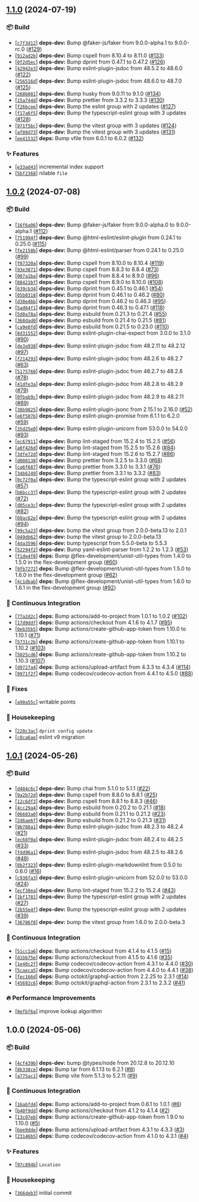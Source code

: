 ## [1.1.0](https://github.com/flex-development/vfile-location/compare/1.0.2...1.1.0) (2024-07-19)

### :package: Build

- [[`c7f3d12`](https://github.com/flex-development/vfile-location/commit/c7f3d12d150a7ccfc664025816c05c2226a1a8b7)] **deps-dev:** Bump @faker-js/faker from 9.0.0-alpha.1 to 9.0.0-rc.0 ([#129](https://github.com/flex-development/vfile-location/issues/129))
- [[`912ad2b`](https://github.com/flex-development/vfile-location/commit/912ad2b5055904edaa2ee971d3b7b5c0cffac7b4)] **deps-dev:** Bump cspell from 8.10.4 to 8.11.0 ([#133](https://github.com/flex-development/vfile-location/issues/133))
- [[`0f2d5ec`](https://github.com/flex-development/vfile-location/commit/0f2d5ecba57ab9b36794018c33136b18c934c62d)] **deps-dev:** Bump dprint from 0.47.1 to 0.47.2 ([#126](https://github.com/flex-development/vfile-location/issues/126))
- [[`42942e3`](https://github.com/flex-development/vfile-location/commit/42942e371577aea4324d0d8d1b7b3b0e0c941628)] **deps-dev:** Bump eslint-plugin-jsdoc from 48.5.2 to 48.6.0 ([#122](https://github.com/flex-development/vfile-location/issues/122))
- [[`256516d`](https://github.com/flex-development/vfile-location/commit/256516d13dd808478b6c561c95cd5f28c7b832a8)] **deps-dev:** Bump eslint-plugin-jsdoc from 48.6.0 to 48.7.0 ([#125](https://github.com/flex-development/vfile-location/issues/125))
- [[`268b081`](https://github.com/flex-development/vfile-location/commit/268b08106f10d46d81d764a8bc02356b96924c9a)] **deps-dev:** Bump husky from 9.0.11 to 9.1.0 ([#134](https://github.com/flex-development/vfile-location/issues/134))
- [[`15a744d`](https://github.com/flex-development/vfile-location/commit/15a744dcb561d60b82ccaabd9ee6b28c7dd4f25c)] **deps-dev:** Bump prettier from 3.3.2 to 3.3.3 ([#130](https://github.com/flex-development/vfile-location/issues/130))
- [[`f26bcee`](https://github.com/flex-development/vfile-location/commit/f26bcee8be1275dfd1f11b005b722180bab90902)] **deps-dev:** Bump the eslint group with 2 updates ([#127](https://github.com/flex-development/vfile-location/issues/127))
- [[`f17a6f5`](https://github.com/flex-development/vfile-location/commit/f17a6f554ebe55e2144c9a003b3a03d772d55605)] **deps-dev:** Bump the typescript-eslint group with 3 updates ([#128](https://github.com/flex-development/vfile-location/issues/128))
- [[`971f5bc`](https://github.com/flex-development/vfile-location/commit/971f5bc58f158c51f7a9899649cd819230aae0d5)] **deps-dev:** Bump the vitest group with 3 updates ([#124](https://github.com/flex-development/vfile-location/issues/124))
- [[`af08d73`](https://github.com/flex-development/vfile-location/commit/af08d7321485dd289e900f78d2eb8a567b9fffb1)] **deps-dev:** Bump the vitest group with 3 updates ([#131](https://github.com/flex-development/vfile-location/issues/131))
- [[`ee41532`](https://github.com/flex-development/vfile-location/commit/ee41532c9769b8b7c1ad97b3c7c7220e9a9d37f6)] **deps:** Bump vfile from 6.0.1 to 6.0.2 ([#132](https://github.com/flex-development/vfile-location/issues/132))

### :sparkles: Features

- [[`e33ad43`](https://github.com/flex-development/vfile-location/commit/e33ad43076019fcc76684a5f6cc170c616fdfee7)] incremental index support
- [[`5bf2368`](https://github.com/flex-development/vfile-location/commit/5bf2368585550f826663af20b0f1e69ea6b625b2)] nilable `file`

## [1.0.2](https://github.com/flex-development/vfile-location/compare/1.0.1...1.0.2) (2024-07-08)

### :package: Build

- [[`16f6a06`](https://github.com/flex-development/vfile-location/commit/16f6a0685d68d8ca14cdf29fdd2e91d2c38eda98)] **deps-dev:** Bump @faker-js/faker from 9.0.0-alpha.0 to 9.0.0-alpha.1 ([#112](https://github.com/flex-development/vfile-location/issues/112))
- [[`751994f`](https://github.com/flex-development/vfile-location/commit/751994f94eaca939ca7f6e8a1e93bde5b2b63fea)] **deps-dev:** Bump @html-eslint/eslint-plugin from 0.24.1 to 0.25.0 ([#115](https://github.com/flex-development/vfile-location/issues/115))
- [[`fe2158b`](https://github.com/flex-development/vfile-location/commit/fe2158b568b03d68d3bbfbc92258f614c427d457)] **deps-dev:** Bump @html-eslint/parser from 0.24.1 to 0.25.0 ([#99](https://github.com/flex-development/vfile-location/issues/99))
- [[`f07320a`](https://github.com/flex-development/vfile-location/commit/f07320a4213a009a629edac733dfebb9463eb044)] **deps-dev:** Bump cspell from 8.10.0 to 8.10.4 ([#119](https://github.com/flex-development/vfile-location/issues/119))
- [[`93e3871`](https://github.com/flex-development/vfile-location/commit/93e3871fc49f9814ba5e9e9d2843a55398cb30c0)] **deps-dev:** Bump cspell from 8.8.3 to 8.8.4 ([#73](https://github.com/flex-development/vfile-location/issues/73))
- [[`007a1ba`](https://github.com/flex-development/vfile-location/commit/007a1ba3a5f40850f74b8988d23dc2b22372e181)] **deps-dev:** Bump cspell from 8.8.4 to 8.9.0 ([#96](https://github.com/flex-development/vfile-location/issues/96))
- [[`88421bf`](https://github.com/flex-development/vfile-location/commit/88421bf0ccedd0a564c1e47cd15adf2bc381ba59)] **deps-dev:** Bump cspell from 8.9.0 to 8.10.0 ([#108](https://github.com/flex-development/vfile-location/issues/108))
- [[`639cb34`](https://github.com/flex-development/vfile-location/commit/639cb341ac58e8c9590cbf739da6d4dadcf0731c)] **deps-dev:** Bump dprint from 0.45.1 to 0.46.1 ([#54](https://github.com/flex-development/vfile-location/issues/54))
- [[`05b0318`](https://github.com/flex-development/vfile-location/commit/05b031890050ee9db09ec63375398af8e7499f38)] **deps-dev:** Bump dprint from 0.46.1 to 0.46.2 ([#80](https://github.com/flex-development/vfile-location/issues/80))
- [[`d38e4bb`](https://github.com/flex-development/vfile-location/commit/d38e4bb364604ef687c6bb5dd77073a57ee65a7f)] **deps-dev:** Bump dprint from 0.46.2 to 0.46.3 ([#95](https://github.com/flex-development/vfile-location/issues/95))
- [[`5ad64f1`](https://github.com/flex-development/vfile-location/commit/5ad64f1fbdf6b3555859a597f0f22ff6af90b51d)] **deps-dev:** Bump dprint from 0.46.3 to 0.47.1 ([#118](https://github.com/flex-development/vfile-location/issues/118))
- [[`5d0a78a`](https://github.com/flex-development/vfile-location/commit/5d0a78a302024f103d5b7cc20f05d7657cb3d949)] **deps-dev:** Bump esbuild from 0.21.3 to 0.21.4 ([#55](https://github.com/flex-development/vfile-location/issues/55))
- [[`368dad0`](https://github.com/flex-development/vfile-location/commit/368dad0dda9e66ffaf90a61b20c79027db797df1)] **deps-dev:** Bump esbuild from 0.21.4 to 0.21.5 ([#81](https://github.com/flex-development/vfile-location/issues/81))
- [[`ca9e8fd`](https://github.com/flex-development/vfile-location/commit/ca9e8fdc7b30b7b285d0dca507395015002bdca4)] **deps-dev:** Bump esbuild from 0.21.5 to 0.23.0 ([#110](https://github.com/flex-development/vfile-location/issues/110))
- [[`8d31552`](https://github.com/flex-development/vfile-location/commit/8d315520b5cb1fb5e05cd62ccc32c4850da3a693)] **deps-dev:** Bump eslint-plugin-chai-expect from 3.0.0 to 3.1.0 ([#90](https://github.com/flex-development/vfile-location/issues/90))
- [[`de3a938`](https://github.com/flex-development/vfile-location/commit/de3a938026566a33c28347f41eb040f2f3c92997)] **deps-dev:** Bump eslint-plugin-jsdoc from 48.2.11 to 48.2.12 ([#97](https://github.com/flex-development/vfile-location/issues/97))
- [[`f214293`](https://github.com/flex-development/vfile-location/commit/f21429370ecc9293f468753fc198f06543441347)] **deps-dev:** Bump eslint-plugin-jsdoc from 48.2.6 to 48.2.7 ([#63](https://github.com/flex-development/vfile-location/issues/63))
- [[`5175760`](https://github.com/flex-development/vfile-location/commit/517576095f054e6249537d230011e57f1c7b270f)] **deps-dev:** Bump eslint-plugin-jsdoc from 48.2.7 to 48.2.8 ([#78](https://github.com/flex-development/vfile-location/issues/78))
- [[`41dfe3a`](https://github.com/flex-development/vfile-location/commit/41dfe3a56e9404cf4e65be77a843008291064d9b)] **deps-dev:** Bump eslint-plugin-jsdoc from 48.2.8 to 48.2.9 ([#79](https://github.com/flex-development/vfile-location/issues/79))
- [[`0fbab9c`](https://github.com/flex-development/vfile-location/commit/0fbab9c339a9b7840c133947c1a74199782ea2ac)] **deps-dev:** Bump eslint-plugin-jsdoc from 48.2.9 to 48.2.11 ([#89](https://github.com/flex-development/vfile-location/issues/89))
- [[`38b9825`](https://github.com/flex-development/vfile-location/commit/38b98259b606affd61d3c6f11af844dbd0f2dd49)] **deps-dev:** Bump eslint-plugin-jsonc from 2.15.1 to 2.16.0 ([#52](https://github.com/flex-development/vfile-location/issues/52))
- [[`e6f507b`](https://github.com/flex-development/vfile-location/commit/e6f507b63a56129620108ad7b3b5f3678a0d3810)] **deps-dev:** Bump eslint-plugin-promise from 6.1.1 to 6.2.0 ([#59](https://github.com/flex-development/vfile-location/issues/59))
- [[`35d25e0`](https://github.com/flex-development/vfile-location/commit/35d25e0522b29174d0c324fe4554c94fd872d7d0)] **deps-dev:** Bump eslint-plugin-unicorn from 53.0.0 to 54.0.0 ([#93](https://github.com/flex-development/vfile-location/issues/93))
- [[`ec67911`](https://github.com/flex-development/vfile-location/commit/ec67911adc2a33061dc2f82e9fa669869de5a22c)] **deps-dev:** Bump lint-staged from 15.2.4 to 15.2.5 ([#56](https://github.com/flex-development/vfile-location/issues/56))
- [[`a0f426d`](https://github.com/flex-development/vfile-location/commit/a0f426de0a89d2ec795b73d73e167daa981147b4)] **deps-dev:** Bump lint-staged from 15.2.5 to 15.2.6 ([#84](https://github.com/flex-development/vfile-location/issues/84))
- [[`3dfe72d`](https://github.com/flex-development/vfile-location/commit/3dfe72d1b2ee91967a2d6eaf48f901c2a10853e7)] **deps-dev:** Bump lint-staged from 15.2.6 to 15.2.7 ([#86](https://github.com/flex-development/vfile-location/issues/86))
- [[`d008138`](https://github.com/flex-development/vfile-location/commit/d0081387da479e633b23e9723cd827cb016db7bc)] **deps-dev:** Bump prettier from 3.2.5 to 3.3.0 ([#68](https://github.com/flex-development/vfile-location/issues/68))
- [[`ca6f687`](https://github.com/flex-development/vfile-location/commit/ca6f687b8de5423e8c0f24077779559083b5ab49)] **deps-dev:** Bump prettier from 3.3.0 to 3.3.1 ([#76](https://github.com/flex-development/vfile-location/issues/76))
- [[`34b6249`](https://github.com/flex-development/vfile-location/commit/34b62496c1bdc3b467fb7f72d47d9a454c44459d)] **deps-dev:** Bump prettier from 3.3.1 to 3.3.2 ([#83](https://github.com/flex-development/vfile-location/issues/83))
- [[`0c72f0a`](https://github.com/flex-development/vfile-location/commit/0c72f0a6aa588a99abdf1ca33c84ccd70d178f08)] **deps-dev:** Bump the typescript-eslint group with 2 updates ([#57](https://github.com/flex-development/vfile-location/issues/57))
- [[`b6bcc37`](https://github.com/flex-development/vfile-location/commit/b6bcc37a251f470c2cdbb622336204698ded68d5)] **deps-dev:** Bump the typescript-eslint group with 2 updates ([#72](https://github.com/flex-development/vfile-location/issues/72))
- [[`d05ce3c`](https://github.com/flex-development/vfile-location/commit/d05ce3c575122310b8d68507ffaf363900ac0ba9)] **deps-dev:** Bump the typescript-eslint group with 2 updates ([#82](https://github.com/flex-development/vfile-location/issues/82))
- [[`60ac62e`](https://github.com/flex-development/vfile-location/commit/60ac62e53c5af7431064a66d6f61de3aaef60c48)] **deps-dev:** Bump the typescript-eslint group with 2 updates ([#94](https://github.com/flex-development/vfile-location/issues/94))
- [[`99c5a23`](https://github.com/flex-development/vfile-location/commit/99c5a23d03a4a84c5b7fed2b594be73ead64e5f6)] **deps-dev:** bump the vitest group from 2.0.0-beta.13 to 2.0.1
- [[`049db62`](https://github.com/flex-development/vfile-location/commit/049db62e9fc307f4da18f3c7c5c9fdfbaae9a03c)] **deps-dev:** bump the vitest group to 2.0.0-beta.13
- [[`4da3596`](https://github.com/flex-development/vfile-location/commit/4da3596b048c1d8cbcf2e688c9f3ebe5c450ed88)] **deps-dev:** bump typescript from 5.5.0-beta to 5.5.3
- [[`52294f2`](https://github.com/flex-development/vfile-location/commit/52294f21793efa69f6b16cc4432b4c74ab474b85)] **deps-dev:** Bump yaml-eslint-parser from 1.2.2 to 1.2.3 ([#53](https://github.com/flex-development/vfile-location/issues/53))
- [[`f1de4f8`](https://github.com/flex-development/vfile-location/commit/f1de4f8452a2bd438a9bacf273912f886b7d9651)] **deps:** Bump @flex-development/unist-util-types from 1.4.0 to 1.5.0 in the flex-development group ([#60](https://github.com/flex-development/vfile-location/issues/60))
- [[`9fb7272`](https://github.com/flex-development/vfile-location/commit/9fb72723bf7a0cb48a134e8aa42827d56ead14c4)] **deps:** Bump @flex-development/unist-util-types from 1.5.0 to 1.6.0 in the flex-development group ([#62](https://github.com/flex-development/vfile-location/issues/62))
- [[`4c1dbab`](https://github.com/flex-development/vfile-location/commit/4c1dbab3931455923900dcfd0119c1bd4d756833)] **deps:** Bump @flex-development/unist-util-types from 1.6.0 to 1.6.1 in the flex-development group ([#92](https://github.com/flex-development/vfile-location/issues/92))

### :robot: Continuous Integration

- [[`77a2d2c`](https://github.com/flex-development/vfile-location/commit/77a2d2c523fd71cef24597d556025e6dea61671b)] **deps:** Bump actions/add-to-project from 1.0.1 to 1.0.2 ([#102](https://github.com/flex-development/vfile-location/issues/102))
- [[`17d9ddf`](https://github.com/flex-development/vfile-location/commit/17d9ddf8be589439afe75ddb2135233b58c672c5)] **deps:** Bump actions/checkout from 4.1.6 to 4.1.7 ([#85](https://github.com/flex-development/vfile-location/issues/85))
- [[`0eb35b5`](https://github.com/flex-development/vfile-location/commit/0eb35b5af6622c2eba0bb6789b38b7b71088eb2c)] **deps:** Bump actions/create-github-app-token from 1.10.0 to 1.10.1 ([#71](https://github.com/flex-development/vfile-location/issues/71))
- [[`5731c2b`](https://github.com/flex-development/vfile-location/commit/5731c2bc2de0d495052b800a9a454d52db348d5a)] **deps:** Bump actions/create-github-app-token from 1.10.1 to 1.10.2 ([#103](https://github.com/flex-development/vfile-location/issues/103))
- [[`5025cd6`](https://github.com/flex-development/vfile-location/commit/5025cd686bf118bff2ac0877de24994d400a3fa4)] **deps:** Bump actions/create-github-app-token from 1.10.2 to 1.10.3 ([#107](https://github.com/flex-development/vfile-location/issues/107))
- [[`d9727a4`](https://github.com/flex-development/vfile-location/commit/d9727a49543032cc48c40cc8ad431ae78917affe)] **deps:** Bump actions/upload-artifact from 4.3.3 to 4.3.4 ([#114](https://github.com/flex-development/vfile-location/issues/114))
- [[`9971f2f`](https://github.com/flex-development/vfile-location/commit/9971f2fb2eca27d16dabcb326a255ec226db332c)] **deps:** Bump codecov/codecov-action from 4.4.1 to 4.5.0 ([#88](https://github.com/flex-development/vfile-location/issues/88))

### :bug: Fixes

- [[`a90a55c`](https://github.com/flex-development/vfile-location/commit/a90a55ca6d8ff17b584fd438cb1429ad96428b93)] writable points

### :house_with_garden: Housekeeping

- [[`220c3ac`](https://github.com/flex-development/vfile-location/commit/220c3acb88e48a0cfa3eb17b736c2c4099878644)] `dprint config update`
- [[`c8ca6ae`](https://github.com/flex-development/vfile-location/commit/c8ca6ae3464acedb8bf286c577e17698578c2ade)] eslint v9 migration

## [1.0.1](https://github.com/flex-development/vfile-location/compare/1.0.0...1.0.1) (2024-05-26)

### :package: Build

- [[`d484c6c`](https://github.com/flex-development/vfile-location/commit/d484c6c775e98d538c00bb236b8bae71f0c1ff3f)] **deps-dev:** Bump chai from 5.1.0 to 5.1.1 ([#22](https://github.com/flex-development/vfile-location/issues/22))
- [[`9a2b72d`](https://github.com/flex-development/vfile-location/commit/9a2b72d5e61bf81bde998fdc668b560e7fb74e21)] **deps-dev:** Bump cspell from 8.8.0 to 8.8.1 ([#25](https://github.com/flex-development/vfile-location/issues/25))
- [[`12c6df3`](https://github.com/flex-development/vfile-location/commit/12c6df3f0d80110f0df14eb10cfad2b53d1bcab0)] **deps-dev:** Bump cspell from 8.8.1 to 8.8.3 ([#46](https://github.com/flex-development/vfile-location/issues/46))
- [[`4cc29a4`](https://github.com/flex-development/vfile-location/commit/4cc29a48092c50ee623bd6266682e4a35f24e250)] **deps-dev:** Bump esbuild from 0.20.2 to 0.21.1 ([#18](https://github.com/flex-development/vfile-location/issues/18))
- [[`06603a0`](https://github.com/flex-development/vfile-location/commit/06603a0aa49b1ea32c432e1e5d08d3a341614ccc)] **deps-dev:** Bump esbuild from 0.21.1 to 0.21.2 ([#23](https://github.com/flex-development/vfile-location/issues/23))
- [[`2d6ae6f`](https://github.com/flex-development/vfile-location/commit/2d6ae6f5d75c31a2d201df3e2dc21675f7216c18)] **deps-dev:** Bump esbuild from 0.21.2 to 0.21.3 ([#31](https://github.com/flex-development/vfile-location/issues/31))
- [[`9b788a1`](https://github.com/flex-development/vfile-location/commit/9b788a155946e2733c57670b1bc86214bee0c25b)] **deps-dev:** Bump eslint-plugin-jsdoc from 48.2.3 to 48.2.4 ([#21](https://github.com/flex-development/vfile-location/issues/21))
- [[`ec68f0a`](https://github.com/flex-development/vfile-location/commit/ec68f0a07aa0309868cde06d24703862da4a1332)] **deps-dev:** Bump eslint-plugin-jsdoc from 48.2.4 to 48.2.5 ([#33](https://github.com/flex-development/vfile-location/issues/33))
- [[`fdd96a1`](https://github.com/flex-development/vfile-location/commit/fdd96a1620a0a0b9e56d7596bfeae8401faf5bb7)] **deps-dev:** Bump eslint-plugin-jsdoc from 48.2.5 to 48.2.6 ([#48](https://github.com/flex-development/vfile-location/issues/48))
- [[`8b2f323`](https://github.com/flex-development/vfile-location/commit/8b2f3235972a71545fe82b039e6bd1ad6ae50154)] **deps-dev:** Bump eslint-plugin-markdownlint from 0.5.0 to 0.6.0 ([#16](https://github.com/flex-development/vfile-location/issues/16))
- [[`c936fa3`](https://github.com/flex-development/vfile-location/commit/c936fa39f71eb5aab8dcd9c79d377041e45ddaad)] **deps-dev:** Bump eslint-plugin-unicorn from 52.0.0 to 53.0.0 ([#24](https://github.com/flex-development/vfile-location/issues/24))
- [[`ecf30ea`](https://github.com/flex-development/vfile-location/commit/ecf30eaac8cd3a7a76acd51f12207644cd904088)] **deps-dev:** Bump lint-staged from 15.2.2 to 15.2.4 ([#43](https://github.com/flex-development/vfile-location/issues/43))
- [[`1bf1781`](https://github.com/flex-development/vfile-location/commit/1bf17819683c95ccf4b2ea77cfda1ddf67980706)] **deps-dev:** Bump the typescript-eslint group with 2 updates ([#27](https://github.com/flex-development/vfile-location/issues/27))
- [[`2b55e4f`](https://github.com/flex-development/vfile-location/commit/2b55e4f8dad37a8ce16a1dde3657b188422c668f)] **deps-dev:** Bump the typescript-eslint group with 2 updates ([#39](https://github.com/flex-development/vfile-location/issues/39))
- [[`36706f8`](https://github.com/flex-development/vfile-location/commit/36706f8ce642e169a79124e1ea4bccdeb593b737)] **deps-dev:** bump the vitest group from 1.6.0 to 2.0.0-beta.3

### :robot: Continuous Integration

- [[`51cc1a6`](https://github.com/flex-development/vfile-location/commit/51cc1a64a7f9560a15a22469d4206132ec2ec852)] **deps:** Bump actions/checkout from 4.1.4 to 4.1.5 ([#15](https://github.com/flex-development/vfile-location/issues/15))
- [[`d1bb75e`](https://github.com/flex-development/vfile-location/commit/d1bb75ef4ae3c37aedc48fead4293d539e9868dc)] **deps:** Bump actions/checkout from 4.1.5 to 4.1.6 ([#35](https://github.com/flex-development/vfile-location/issues/35))
- [[`1e40c2f`](https://github.com/flex-development/vfile-location/commit/1e40c2fd16d3e21a99568d16a10e9d31d21464ac)] **deps:** Bump codecov/codecov-action from 4.3.1 to 4.4.0 ([#30](https://github.com/flex-development/vfile-location/issues/30))
- [[`5caeca5`](https://github.com/flex-development/vfile-location/commit/5caeca5664f614b4c93d8b97ca9c26f2d31c8985)] **deps:** Bump codecov/codecov-action from 4.4.0 to 4.4.1 ([#38](https://github.com/flex-development/vfile-location/issues/38))
- [[`fec166d`](https://github.com/flex-development/vfile-location/commit/fec166d139ff2f689c039e1d96f4ecbfd831f6f4)] **deps:** Bump octokit/graphql-action from 2.2.25 to 2.3.1 ([#14](https://github.com/flex-development/vfile-location/issues/14))
- [[`45692c6`](https://github.com/flex-development/vfile-location/commit/45692c6daca1c67f17982c3a1250896e3ab20ddb)] **deps:** Bump octokit/graphql-action from 2.3.1 to 2.3.2 ([#41](https://github.com/flex-development/vfile-location/issues/41))

### :fire: Performance Improvements

- [[`8efbf6a`](https://github.com/flex-development/vfile-location/commit/8efbf6ac3b1496f49baee3d43733a70fc90e2dbb)] improve lookup algorithm

## 1.0.0 (2024-05-06)

### :package: Build

- [[`4cf439b`](https://github.com/flex-development/vfile-location/commit/4cf439b83cf94ca19bff7992e6de8bd7032d395b)] **deps-dev:** bump @types/node from 20.12.8 to 20.12.10
- [[`8b338ce`](https://github.com/flex-development/vfile-location/commit/8b338ce93f0c91ec6e5766bd0e67a0c3bccd83ab)] **deps:** Bump tar from 6.1.13 to 6.2.1 ([#8](https://github.com/flex-development/vfile-location/issues/8))
- [[`a775ac1`](https://github.com/flex-development/vfile-location/commit/a775ac1fb19d9dd603bf8a8d54a5f6fd8c4e370d)] **deps:** Bump vite from 5.1.3 to 5.2.11 ([#9](https://github.com/flex-development/vfile-location/issues/9))

### :robot: Continuous Integration

- [[`16abfd4`](https://github.com/flex-development/vfile-location/commit/16abfd43e9e066dd517e099305cc08db4412e107)] **deps:** Bump actions/add-to-project from 0.6.1 to 1.0.1 ([#6](https://github.com/flex-development/vfile-location/issues/6))
- [[`b40f9dd`](https://github.com/flex-development/vfile-location/commit/b40f9dd9be462d9428d40e4651d2a6ed1e2729b4)] **deps:** Bump actions/checkout from 4.1.2 to 4.1.4 ([#2](https://github.com/flex-development/vfile-location/issues/2))
- [[`13c07eb`](https://github.com/flex-development/vfile-location/commit/13c07eb42f56388afde7985d449d1f5e4e6b4e86)] **deps:** Bump actions/create-github-app-token from 1.9.0 to 1.10.0 ([#5](https://github.com/flex-development/vfile-location/issues/5))
- [[`6ee9dde`](https://github.com/flex-development/vfile-location/commit/6ee9ddebc8f9b62988fb2a5142796bfaf0b4d7b1)] **deps:** Bump actions/upload-artifact from 4.3.1 to 4.3.3 ([#3](https://github.com/flex-development/vfile-location/issues/3))
- [[`23146b5`](https://github.com/flex-development/vfile-location/commit/23146b5d6a1a12c098c5990fccccdc0ef47db7b0)] **deps:** Bump codecov/codecov-action from 4.1.0 to 4.3.1 ([#4](https://github.com/flex-development/vfile-location/issues/4))

### :sparkles: Features

- [[`97c894b`](https://github.com/flex-development/vfile-location/commit/97c894bf3646169a388d3de9b7307a0351996110)] `Location`

### :house_with_garden: Housekeeping

- [[`366deb3`](https://github.com/flex-development/vfile-location/commit/366deb338fe10ce327ec9b46db1a2fedca2669ca)] initial commit





